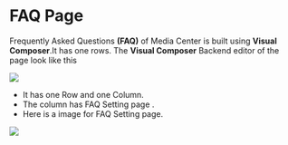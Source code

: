 # FAQ Page

Frequently Asked Questions **(FAQ)** of Media Center is built using **Visual Composer**.It has one rows. The **Visual Composer** Backend editor of the page look like this

![](https://raw.githubusercontent.com/ibndawood/mcwpdoc/master/assets/images/faq.png)

* It has one Row and one Column.
* The column has FAQ Setting page .
* Here is a image for FAQ Setting page.

![](https://raw.githubusercontent.com/ibndawood/mcwpdoc/master/assets/images/faq-setting.png)



